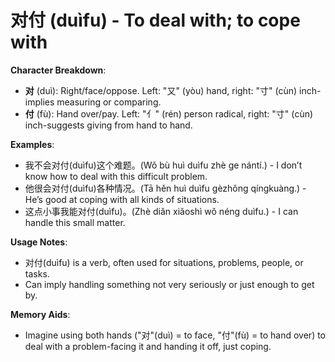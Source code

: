 # **对付 (duìfu) - To deal with; to cope with**

**Character Breakdown**:  
- **对** (duì): Right/face/oppose. Left: "又" (yòu) hand, right: "寸" (cùn) inch-implies measuring or comparing.  
- **付** (fù): Hand over/pay. Left: "亻" (rén) person radical, right: "寸" (cùn) inch-suggests giving from hand to hand.

**Examples**:  
- 我不会对付(duìfu)这个难题。(Wǒ bù huì duìfu zhè ge nántí.) - I don’t know how to deal with this difficult problem.  
- 他很会对付(duìfu)各种情况。(Tā hěn huì duìfu gèzhǒng qíngkuàng.) - He’s good at coping with all kinds of situations.  
- 这点小事我能对付(duìfu)。(Zhè diǎn xiǎoshì wǒ néng duìfu.) - I can handle this small matter.

**Usage Notes**:  
- 对付(duìfu) is a verb, often used for situations, problems, people, or tasks.  
- Can imply handling something not very seriously or just enough to get by.

**Memory Aids**:  
- Imagine using both hands ("对"(duì) = to face, "付"(fù) = to hand over) to deal with a problem-facing it and handing it off, just coping.